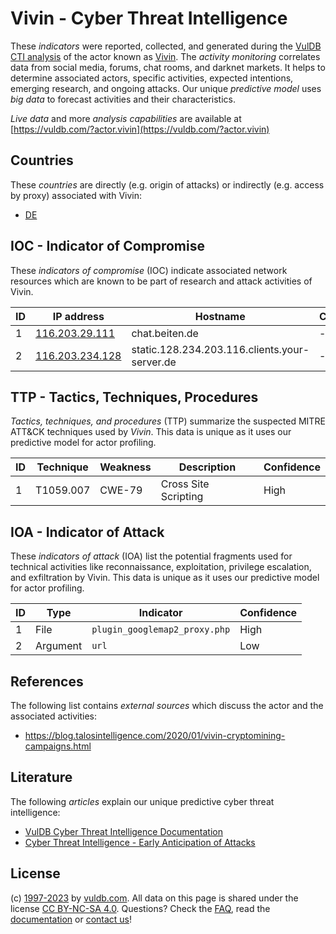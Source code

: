 # Vivin - Cyber Threat Intelligence

These _indicators_ were reported, collected, and generated during the [VulDB CTI analysis](https://vuldb.com/?kb.cti) of the actor known as [Vivin](https://vuldb.com/?actor.vivin). The _activity monitoring_ correlates data from social media, forums, chat rooms, and darknet markets. It helps to determine associated actors, specific activities, expected intentions, emerging research, and ongoing attacks. Our unique _predictive model_ uses _big data_ to forecast activities and their characteristics.

_Live data_ and more _analysis capabilities_ are available at [https://vuldb.com/?actor.vivin](https://vuldb.com/?actor.vivin)

## Countries

These _countries_ are directly (e.g. origin of attacks) or indirectly (e.g. access by proxy) associated with Vivin:

* [DE](https://vuldb.com/?country.de)

## IOC - Indicator of Compromise

These _indicators of compromise_ (IOC) indicate associated network resources which are known to be part of research and attack activities of Vivin.

ID | IP address | Hostname | Campaign | Confidence
-- | ---------- | -------- | -------- | ----------
1 | [116.203.29.111](https://vuldb.com/?ip.116.203.29.111) | chat.beiten.de | - | High
2 | [116.203.234.128](https://vuldb.com/?ip.116.203.234.128) | static.128.234.203.116.clients.your-server.de | - | High

## TTP - Tactics, Techniques, Procedures

_Tactics, techniques, and procedures_ (TTP) summarize the suspected MITRE ATT&CK techniques used by _Vivin_. This data is unique as it uses our predictive model for actor profiling.

ID | Technique | Weakness | Description | Confidence
-- | --------- | -------- | ----------- | ----------
1 | T1059.007 | CWE-79 | Cross Site Scripting | High

## IOA - Indicator of Attack

These _indicators of attack_ (IOA) list the potential fragments used for technical activities like reconnaissance, exploitation, privilege escalation, and exfiltration by Vivin. This data is unique as it uses our predictive model for actor profiling.

ID | Type | Indicator | Confidence
-- | ---- | --------- | ----------
1 | File | `plugin_googlemap2_proxy.php` | High
2 | Argument | `url` | Low

## References

The following list contains _external sources_ which discuss the actor and the associated activities:

* https://blog.talosintelligence.com/2020/01/vivin-cryptomining-campaigns.html

## Literature

The following _articles_ explain our unique predictive cyber threat intelligence:

* [VulDB Cyber Threat Intelligence Documentation](https://vuldb.com/?kb.cti)
* [Cyber Threat Intelligence - Early Anticipation of Attacks](https://www.scip.ch/en/?labs.20201022)

## License

(c) [1997-2023](https://vuldb.com/?kb.changelog) by [vuldb.com](https://vuldb.com/?kb.about). All data on this page is shared under the license [CC BY-NC-SA 4.0](https://creativecommons.org/licenses/by-nc-sa/4.0/). Questions? Check the [FAQ](https://vuldb.com/?kb.faq), read the [documentation](https://vuldb.com/?kb) or [contact us](https://vuldb.com/?contact)!
